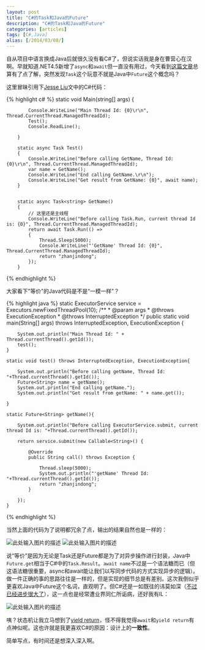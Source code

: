 ```yaml
---
layout: post
title: "C#的Task和Java的Future"
description: "C#的Task和Java的Future"
categories: [articles]
tags: [C#,Java]
alias: [/2014/03/08/]
---
```


自从项目中语言换成Java后就很久没有看C#了，但说实话我是身在曹营心在汉啊。早就知道.NET4.5新增了`async`和`await`但一直没有用过，今天看到[这篇文章][1]总算有了点了解，突然发现`Task`这个玩意不就是Java中`Future`这个概念吗？

这里冒昧引用下[Jesse Liu][2]文中的C#代码：

{% highlight c# %}
static void Main(string[] args)
        {

            Console.WriteLine("Main Thread Id: {0}\r\n", Thread.CurrentThread.ManagedThreadId);
            Test();
            Console.ReadLine();
            
        }

        static async Task Test()
        {
            Console.WriteLine("Before calling GetName, Thread Id: {0}\r\n", Thread.CurrentThread.ManagedThreadId);
            var name = GetName();   
            Console.WriteLine("End calling GetName.\r\n");
            Console.WriteLine("Get result from GetName: {0}", await name);
        }


        static async Task<string> GetName()
        {
            // 这里还是主线程
            Console.WriteLine("Before calling Task.Run, current thread Id is: {0}", Thread.CurrentThread.ManagedThreadId);
            return await Task.Run(() =>
            {
                Thread.Sleep(5000);
                Console.WriteLine("'GetName' Thread Id: {0}", Thread.CurrentThread.ManagedThreadId);
                return "zhanjindong";
            });
        }
{% endhighlight %}

大家看下"等价"的Java代码是不是“一模一样”？

{% highlight java %}
static ExecutorService service = Executors.newFixedThreadPool(10);
	/**
	 * @param args
	 * @throws ExecutionException 
	 * @throws InterruptedException 
	 */
	public static void main(String[] args) throws InterruptedException, ExecutionException {
		
		System.out.println("Main Thread Id: " + Thread.currentThread().getId());
		test();
	}
	
	static void test() throws InterruptedException, ExecutionException{
		
		System.out.println("Before calling getName, Thread Id: "+Thread.currentThread().getId());		
		Future<String> name = getName();		
		System.out.println("End calling getName.");
		System.out.println("Get result from getName: " + name.get());
		
	}
	
	static Future<String> getName(){
		
		System.out.println("Before calling ExecutorService.submit, current thread Id is: "+Thread.currentThread().getId());
		
		return service.submit(new Callable<String>() {

			@Override
			public String call() throws Exception {

				Thread.sleep(5000);
				System.out.println("'getName' Thread Id: "+Thread.currentThread().getId());
				return "zhanjindong";
			}

		});
	}
{% endhighlight %}

当然上面的代码为了说明都冗余了点，输出的结果自然也是一样的：

![此处输入图片的描述][3]
![此处输入图片的描述][4]

说“等价”是因为无论是Task还是Future都是为了对异步操作进行封装，Java中`Future.get`相当于C#中的`Task.Result`。`await name`不过是一个语法糖而已（但这语法糖很重要，async和await能让我们以写同步代码的方式实现异步的逻辑）。做一件正确的事的思路往往是一样的，但是实现的细节总是有差别。这次我倒似乎更喜欢Java中Future这个名词，直观明了。但C#还是一如既往的讳莫如深（[不过已经进步很大了][5]），这一点也是经常遭业界同仁所诟病，还好我有IL：

![此处输入图片的描述][6]

咦？状态机让我立马想到了[yield return][7]，怪不得我觉得`await`和`yield return`有点神似呢。这也许就是我更喜欢C#的原因：设计上的**一致性**。

简单写点，有时间还是想深入深入啊。


  [1]: http://www.cnblogs.com/jesse2013/p/3560999.html#
  [2]: http://www.cnblogs.com/jesse2013/p/3560999.html#parameters
  [3]: http://zhanjindong.info/wp-content/uploads/2014/03/c-result.png
  [4]: http://zhanjindong.info/wp-content/uploads/2014/03/Java-result.png
  [5]: http://referencesource.microsoft.com/
  [6]: http://zhanjindong.info/wp-content/uploads/2014/03/state-machine.png
  [7]: http://zhanjindong.info/2013/09/01/%E5%8F%AF%E6%83%9Cjava%E4%B8%AD%E6%B2%A1%E6%9C%89yield-return/
  [8]: http://zhanjindong.info/2014/03/08/charp-task-and-java-future/